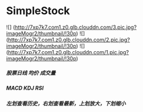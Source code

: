 # SimpleStock
![] (http://7xp7k7.com1.z0.glb.clouddn.com/3.pic.jpg?imageMogr2/thumbnail/!30p)
![] (http://7xp7k7.com1.z0.glb.clouddn.com/2.pic.jpg?imageMogr2/thumbnail/!30p)
![] (http://7xp7k7.com1.z0.glb.clouddn.com/1.pic.jpg?imageMogr2/thumbnail/!30p)

##### 股票日线 均价 成交量
##### MACD KDJ RSI
##### 左划查看历史，右划查看最新，上划放大，下划缩小
